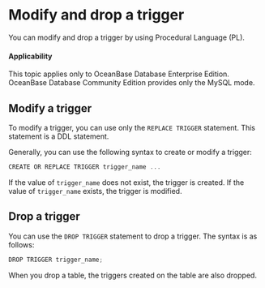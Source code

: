 Modify and drop a trigger
=============================

You can modify and drop a trigger by using Procedural Language (PL).

  <main id="notice" >
    <h4>Applicability</h4>
    <p>This topic applies only to OceanBase Database Enterprise Edition. OceanBase Database Community Edition provides only the MySQL mode. </p>
  </main>

Modify a trigger
--------------------------

To modify a trigger, you can use only the `REPLACE TRIGGER` statement. This statement is a DDL statement.

Generally, you can use the following syntax to create or modify a trigger:

```javascript
CREATE OR REPLACE TRIGGER trigger_name ...
```



If the value of `trigger_name` does not exist, the trigger is created. If the value of `trigger_name` exists, the trigger is modified.

Drop a trigger
--------------------------

You can use the `DROP TRIGGER` statement to drop a trigger. The syntax is as follows:

```javascript
DROP TRIGGER trigger_name;
```



When you drop a table, the triggers created on the table are also dropped.
